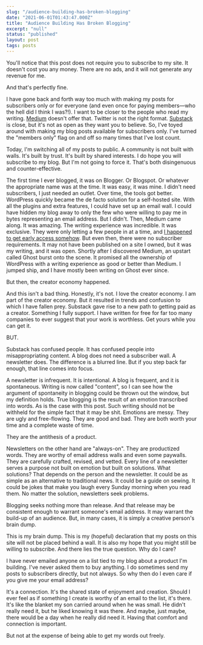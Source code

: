 ```yaml
---
slug: "/audience-building-has-broken-blogging"
date: "2021-06-01T01:43:47.000Z"
title: "Audience Building Has Broken Blogging"
excerpt: "null"
status: "published"
layout: post
tags: posts
---
```

  You'll notice that this post does not require you to subscribe to my site. It doesn't cost you any money. There are no ads, and it will not generate any revenue for me.

And that's perfectly fine.

I have gone back and forth way too much with making my posts for subscribers only or for everyone (and even once for paying members—who the hell did I think I was?!). I want to be closer to the people who read my writing. [Medium](<https://medium.com>) doesn't offer that. Twitter is not the right format. [Substack](<https://substack.com>) is close, but it's not as open as they want you to believe. So, I've toyed around with making my blog posts available for subscribers only. I've turned the "members only" flag on and off so many times that I've lost count.

Today, I'm switching all of my posts to public. A community is not built with walls. It's built by trust. It's built by shared interests. I do hope you will subscribe to my blog. But I'm not going to force it. That's both disingenuous and counter-effective.

The first time I ever blogged, it was on Blogger. Or Blogspot. Or whatever the appropriate name was at the time. It was easy, it was mine. I didn't need subscribers, I just needed an outlet. Over time, the tools got better. WordPress quickly became the de facto solution for a self-hosted site. With all the plugins and extra features, I could have set up an email wall. I could have hidden my blog away to only the few who were willing to pay me in bytes representing an email address. But I didn't. Then, Medium came along. It was amazing. The writing experience was incredible. It was exclusive. They were only letting a few people in at a time, and [I happened to get early access somehow](<https://medium.com/@the5_5hole/college-is-nothing-more-than-a-small-business-loan-74ca53be0588>). But even then, there were no subscriber requirements. It may not have been published on a site I owned, but it was my writing, and it was open. Shortly after I discovered Medium, an upstart called Ghost burst onto the scene. It promised all the ownership of WordPress with a writing experience as good or better than Medium. I jumped ship, and I have mostly been writing on Ghost ever since.

But then, the creator economy happened.

And this isn't a bad thing. Honestly, it's not. I love the creator economy. I am part of the creator economy. But it resulted in trends and confusion to which I have fallen prey. Substack gave rise to a new path to getting paid as a creator. Something I fully support. I have written for free for far too many companies to ever suggest that your work is worthless. Get yours while you can get it.

BUT.

Substack has confused people. It has confused people into misappropriating content. A blog does not need a subscriber wall. A newsletter does. The difference is a blurred line. But if you step back far enough, that line comes into focus.

A newsletter is infrequent. It is intentional. A blog is frequent, and it is spontaneous. Writing is now called "content", so I can see how the argument of spontaneity in blogging could be thrown out the window, but my definition holds. True blogging is the result of an emotion transcribed into words. As is the case with this post. Such writing should not be withheld for the simple fact that it may be shit. Emotions are messy. They are ugly and free-flowing. They are good and bad. They are both worth your time and a complete waste of time.

They are the antithesis of a product.

Newsletters on the other hand are "always-on". They are productized words. They are worthy of email address walls and even some paywalls. They are carefully crafted, revised, and vetted. Every line of a newsletter serves a purpose not built on emotion but built on solutions. What solutions? That depends on the person and the newsletter. It could be as simple as an alternative to traditional news. It could be a guide on sewing. It could be jokes that make you laugh every Sunday morning when you read them. No matter the solution, newsletters seek problems.

Blogging seeks nothing more than release. And that release may be consistent enough to warrant someone's email address. It may warrant the build-up of an audience. But, in many cases, it is simply a creative person's brain dump.

This is my brain dump. This is my (hopeful) declaration that my posts on this site will not be placed behind a wall. It is also my hope that you might still be willing to subscribe. And there lies the true question. Why do I care?

I have never emailed anyone on a list tied to my blog about a product I'm building. I've never asked them to buy anything. I do sometimes send my posts to subscribers directly, but not always. So why then do I even care if you give me your email address?

It's a connection. It's the shared state of enjoyment and creation. Should I ever feel as if something I create is worthy of an email to the list, it's there. It's like the blanket my son carried around when he was small. He didn't really need it, but he liked knowing it was there. And maybe, just maybe, there would be a day when he really did need it. Having that comfort and connection is important.

But not at the expense of being able to get my words out freely.


  